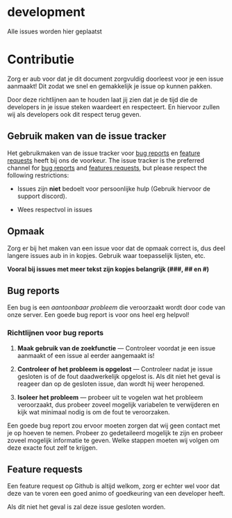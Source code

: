 # development
Alle issues worden hier geplaatst

# Contributie

Zorg er aub voor dat je dit document zorgvuldig doorleest voor je een issue aanmaakt! Dit zodat we snel en gemakkelijk je issue op kunnen pakken.

Door deze richtlijnen aan te houden laat jij zien dat je de tijd die de
developers in je issue steken waardeert en respecteert. En hiervoor zullen wij
als developers ook dit respect terug geven.


## Gebruik maken van de issue tracker

Het gebruikmaken van de issue tracker voor [bug reports](#bugs) en
[feature requests](#features) heeft bij ons de voorkeur.
The issue tracker is the preferred channel for [bug reports](#bugs) and
[features requests](#features), but please respect the following restrictions:

* Issues zijn **niet** bedoelt voor persoonlijke hulp (Gebruik hiervoor de support discord).

* Wees respectvol in issues

## Opmaak

Zorg er bij het maken van een issue voor dat de opmaak correct is, dus deel langere issues aub in in kopjes.
Gebruik waar toepasselijk lijsten, etc.

**Vooral bij issues met meer tekst zijn kopjes belangrijk (###, ## en #)**


<a name="bugs"></a>
## Bug reports

Een bug is een _aantoonbaar probleem_ die veroorzaakt wordt door code van onze server.
Een goede bug report is voor ons heel erg helpvol!

### Richtlijnen voor bug reports

1. **Maak gebruik van de zoekfunctie** &mdash; Controleer voordat je een issue aanmaakt
   of een issue al eerder aangemaakt is!

2. **Controleer of het probleem is opgelost** &mdash; Controleer nadat je issue gesloten
   is of de fout daadwerkelijk opgelost is. Als dit niet het geval is reageer dan op de gesloten
   issue, dan wordt hij weer heropened.

3. **Isoleer het probleem** &mdash; probeer uit te vogelen wat het probleem veroorzaakt, dus probeer
   zoveel mogelijk variabelen te verwijderen en kijk wat minimaal nodig is om de fout te veroorzaken.

Een goede bug report zou ervoor moeten zorgen dat wij geen contact met je op hoeven te nemen.
Probeer zo gedetaileerd mogelijk te zijn en probeer zoveel mogelijk informatie te geven.
Welke stappen moeten wij volgen om deze exacte fout zelf te krijgen.


<a name="features"></a>
## Feature requests

Een feature request op Github is altijd welkom, zorg er echter wel voor dat deze van te voren een goed animo of goedkeuring van een developer heeft.

Als dit niet het geval is zal deze issue gesloten worden.
